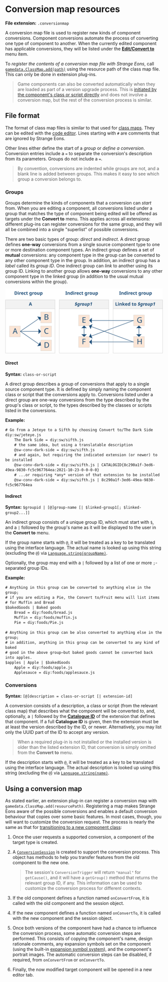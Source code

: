 # Conversion map resources

**File extension:** `.conversionmap`

A conversion map file is used to register new kinds of component conversions.  Component conversions automate the process of converting one type of component to another. When the currently edited component has applicable conversions, they will be listed under the [**Edit/Convert to**](um-gc-convert.md) menu item.

To *register the contents of a conversion map file with Strange Eons*, call [`gamedata.ClassMap.add(path)`](assets/javadoc/gamedata/ClassMap.html#add) using the resource path of the class map file. This can only be done in extension plug-ins.

> Game components can also be converted automatically when they are loaded as part of a version upgrade process. This is [initiated by the component's class or script directly](dm-compatibility.html#transitioning-to-a-new-component-class) and does not involve a conversion map, but the rest of the conversion process is similar.

## File format

The format of class map files is similar to that used for [class maps](dm-res-classmap.md). They can be edited with the [code editor](dm-code-editor.md). Lines starting with `#` are comments that are ignored by Strange Eons.

Other lines either define the start of a *group* or *define a conversion*. Conversion entries include a `=` to separate the conversion's description from its parameters. Groups do not include a `=`.

> By convention, conversions are indented while groups are not, and a blank line is added between groups. This makes it easy to see which group a conversion belongs to.

### Groups

Groups determine the kinds of components that a conversion can *start* from. When you are editing a component, all conversions listed under a group that matches the type of component being edited will be offered as targets under the **Convert to** menu. This applies across all extensions: different plug-ins can register conversions for the same group, and they will all be combined into a single "superlist" of possible conversions.

There are two basic types of group: *direct* and *indirect*. A direct group defines **one-way** conversions from a single source component type to one or more destination component types. An indirect group defines a set of **mutual** conversions: any component type in the group can be converted to any other component type in the group. In addition, an indirect group has a *label* called its *group ID*. One indirect group can *link* to another using its group ID. Linking to another group allows **one-way** conversions to any other component type in the linked group (in addition to the usual mutual conversions within the group).

![diagram of different conversion group types](images/conversion-groups.svg)



#### Direct

**Syntax:** `class-or-script`

A direct group describes a group of conversions that apply to a single source component type. It is defined by simply naming the component class or script that the conversions apply to. Conversions listed under a direct group are one-way conversions from the type described by the group's class or script, to the types described by the classes or scripts listed in the conversions.

**Example:**

```properties
# Go from a Jeteye to a Sifth by choosing Convert to/The Dark Side
diy:sw/jeteye.js
    The Dark Side = diy:sw/sifth.js
    # the same idea, but using a translatable description
    @sw-conv-dark-side = diy:sw/sifth.js
    # and again, but requiring the indicated extension (or newer) to be installed
    @sw-conv-dark-side = diy:sw/sifth.js | CATALOGID{8c290a1f-3ed6-49ea-9830-fc5c967764ea:2021-10-23-0-0-0-0}
    # ...or requiring *any* version of that extension to be installed
    @sw-conv-dark-side = diy:sw/sifth.js | 8c290a1f-3ed6-49ea-9830-fc5c967764ea
```

#### Indirect

**Syntax:** `$groupid | [@]group-name [| $linked-group1[; $linked-group2...]]`

An indirect group consists of a unique group ID, which must start with `$`, and a `|` followed by the group's name as it will be displayed to the user in the **Convert to** menu.

If the group name starts with `@`, it will be treated as a key to be translated using the interface language. The actual name is looked up using this string (excluding the `@`) via [`Language.string(groupName)`](assets/javadoc/resources/Language.html#string).

Optionally, the group may end with a `|` followed by a list of one or more `;`-separated group IDs.

**Example:**

```properties
# Anything in this group can be converted to anything else in the group;
# if you are editing a Pie, the Convert to/Fruit menu will list items
# for Muffin and Bread
$bakedGoods | Baked goods
    Bread = diy:foods/bread.js
    Muffin = diy:foods/muffin.js
    Pie = diy:foods/Pie.js

# Anything in this group can be also converted to anything else in the group;
# in addition, anything in this group can be converted to any kind of baked
# good in the above group—but baked goods cannot be converted back into apples.
$apples | Apple | $bakedGoods
    Apple = diy:foods/apple.js
    Applesauce = diy:foods/applesauce.js
```

### Conversions

**Syntax:** `[@]description = class-or-script [| extension-id]`

A conversion consists of a description, a class or script (from the relevant class map) that describes what the component will be converted *to*, and, optionally, a `|` followed by the [**Catalogue ID**](dm-eons-plugin.md#catalogue-information) of the extension that defines that component. If a full **Catalogue ID** is given, then the extension must be at least the version described by the ID, or newer. Alternatively, you may list only the UUID part of the ID to accept any version.

> When a required plug-in is not installed or the installed version is older than the listed extension ID, that conversion is simply omitted from the **Convert to** menu.

If the description starts with `@`, it will be treated as a key to be translated using the interface language. The actual description is looked up using this string (excluding the `@`) via [`Language.string(name)`](assets/javadoc/resources/Language.html#string).

## Using a conversion map

As stated earlier, an extension plug-in can register a conversion map with `gamedata.ClassMap.add(resourcePath)`. Registering a map makes Strange Eons aware of the possible conversions and enables a default conversion behaviour that copies over some basic features. In most cases, though, you will want to customize the conversion request. The process is nearly the same as that for [transitioning to a new component class](dm-compatibility.md#transitioning-to-a-new-component-class):

1. Once the user requests a supported conversion, a component of the target type is created.

2. A [`ConversionSession`](assets/javadoc/ca/cgjennings/apps/arkham/component/conversion/ConversionSession.html) is created to support the conversion process. This object has methods to help you transfer features from the old component to the new one.

   > The session's `ConversionTrigger` will return `"manual"` for `getCause()`, and it will have a `getGroup()` method that returns the relevant group ID, if any. This information can be used to customize the conversion process for different contexts.

3. If the old component defines a function named `onConvertFrom`, it is called with the old component and the session object.

4. If the new component defines a function named `onConvertTo`, it is called with the new component and the session object.

5. Once both versions of the component have had a chance to influence the conversion process, some automatic conversion steps are performed. This consists of copying the component's name, design rationale comments, any expansion symbols set on the component (using the built-in [expansion symbol system](dm-register-game.html)), and the component's portrait images. The automatic conversion steps can be disabled, if required, from `onConvertFrom` or `onConvertTo`.

6. Finally, the now modified target component will be opened in a new editor tab.
